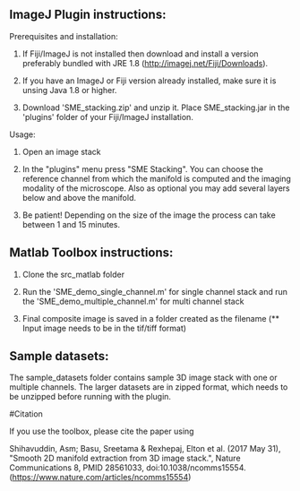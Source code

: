 ## ImageJ Plugin instructions:

Prerequisites and installation:

1. If Fiji/ImageJ is not installed then download and install a version preferably bundled with JRE 1.8 (http://imagej.net/Fiji/Downloads). 

2. If you have an ImageJ or Fiji version already installed, make sure it is unsing Java 1.8 or higher.

3. Download 'SME_stacking.zip' and unzip it. Place SME_stacking.jar in the 'plugins' folder of your Fiji/ImageJ installation.

Usage:

1. Open an image stack

2. In the "plugins" menu press "SME Stacking". You can choose the reference channel from which the manifold is computed and the imaging modality of the microscope. Also as optional you may add several layers below and above the manifold.

3. Be patient! Depending on the size of the image the process can take between 1 and 15 minutes.

## Matlab Toolbox instructions:

1. Clone the src_matlab folder

2. Run the 'SME_demo_single_channel.m' for single channel stack and run the 'SME_demo_multiple_channel.m' for multi channel stack

3. Final composite image is saved in a folder created as the filename (** Input image needs to be in the tif/tiff format)

## Sample datasets:

The sample_datasets folder contains sample 3D image stack with one or multiple channels. The larger datasets are in zipped format, which needs to be unzipped before running with the plugin.

#Citation

If you use the toolbox, please cite the paper using

Shihavuddin, Asm; Basu, Sreetama & Rexhepaj, Elton et al. (2017 May 31), "Smooth 2D manifold extraction from 3D image stack.", Nature Communications 8, PMID 28561033, doi:10.1038/ncomms15554.
(https://www.nature.com/articles/ncomms15554)

